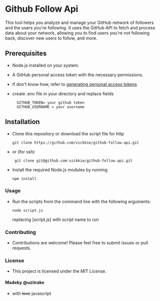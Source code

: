 # Github Follow Api

This tool helps you analyze and manage your GitHub network of followers and the users you're following. It uses the GitHub API to fetch and process data about your network, allowing you to find users you're not following back, discover new users to follow, and more.

## Prerequisites
- Node.js installed on your system.
- A GitHub personal access token with the necessary permissions.
- If don't know how, refer to [generating personal access tokens](https://docs.github.com/en/apps/creating-github-apps/authenticating-with-a-github-app/generating-a-user-access-token-for-a-github-app)

- create .env file in your directory and replace fields

    ```
      GITHUB_TOKEN= your github token
      GITHUB_USERNAME = your username
    ```

## Installation
- Clone this repository or download the script file for http
  ```
  git clone https://github.com/vickkie/github-follow-api.git
  ```
 - or (for ssh)
   ```
    git clone git@github.com:vickkie/github-follow-api.git
   ```

- Install the required Node.js modules by running
  ```
  npm install
  ```  

### Usage
- Run the scripts from the command line with the following arguments:
  ```
  node script.js
  ```
  replacing [script.js]  with script name to run

### Contributing
- Contributions are welcome! Please feel free to submit issues or pull requests.

### License
- This project is licensed under the MIT License. 
  

#### Madeby @uzitrake 
- with ~~love~~ javascript 




